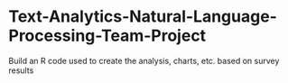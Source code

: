 # Text-Analytics-Natural-Language-Processing-Team-Project
Build an R code used to create the analysis, charts, etc. based on survey results
